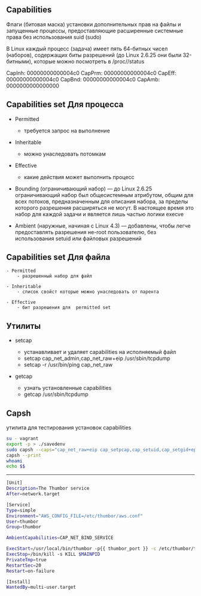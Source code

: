 ## Capabilities
Флаги (битовая маска) установки дополнительных прав на файлы и запущенные процессы, 
предоставляющие расширенные системные права  без использования suid (sudo)

В Linux каждый процесс (задача) имеет пять 64-битных чисел (наборов),
содержащих биты разрешений (до Linux 2.6.25 они были 32-битными), которые можно посмотреть в
/proc/<pid>/status

CapInh: 00000000000004c0
CapPrm: 00000000000004c0
CapEff: 00000000000004c0
CapBnd: 00000000000004c0
CapAmb: 0000000000000000



## Capabilities set  Для процесса
   - Permitted
        - требуется запрос на выполнение
    
   - Inheritable
        - можно унаследовать потомкам
    
   - Effective
        - какие действия может выполнить процесс
    
   - Bounding (ограничивающий набор) — до Linux 2.6.25 ограничивающий набор был общесистемным атрибутом, общим для всех потоков, предназначенным для описания набора, за пределы которого разрешения расширяться 
    не могут. В настоящее время это набор для каждой задачи и является лишь частью логики execve
    
   - Ambient (наружные, начиная с Linux 4.3) — добавлены, чтобы легче предоставлять разрешения
    не-root пользователю, без использования setuid или файловых разрешений 

## Capabilities set   Для файла
    - Permitted
        - разрешенный набор для файл
    
    - Inheritable
        - список свойст которые можно унаследовать от парента
    
    - Effective
        - бит разрешения для  permitted set


## Утилиты

- setcap
    - устанавливает и удаляет capabilities на исполняемый файл
    - setcap cap_net_admin,cap_net_raw+eip /usr/sbin/tcpdump
    - setcap -r /usr/bin/ping cap_net_raw
    
- getcap
    - узнать установленные capabilities
    - getcap /usr/sbin/tcpdump

## Capsh
утилита для тестирования установок capabilities 

```bash
su - vagrant
export -p > ./savedenv
sudo capsh --caps="cap_net_raw+eip cap_setpcap,cap_setuid,cap_setgid+ep" --keep=1 --user=vagrant  -- -c "source ./savedenv; rm ./savedenv; /usr/bin/env bash"
capsh --print
whoami
echo $$


```
---
```bash
[Unit]
Description=The Thumbor service
After=network.target

[Service]
Type=simple
Environment="AWS_CONFIG_FILE=/etc/thumbor/aws.conf"
User=thumbor
Group=thumbor

AmbientCapabilities=CAP_NET_BIND_SERVICE

ExecStart=/usr/local/bin/thumbor -p{{ thumbor_port }} -c /etc/thumbor/thumbor.conf -lDEBUG
ExecStop=/bin/kill -s KILL $MAINPID
PrivateTmp=true
RestartSec=20
Restart=on-failure

[Install]
WantedBy=multi-user.target
```